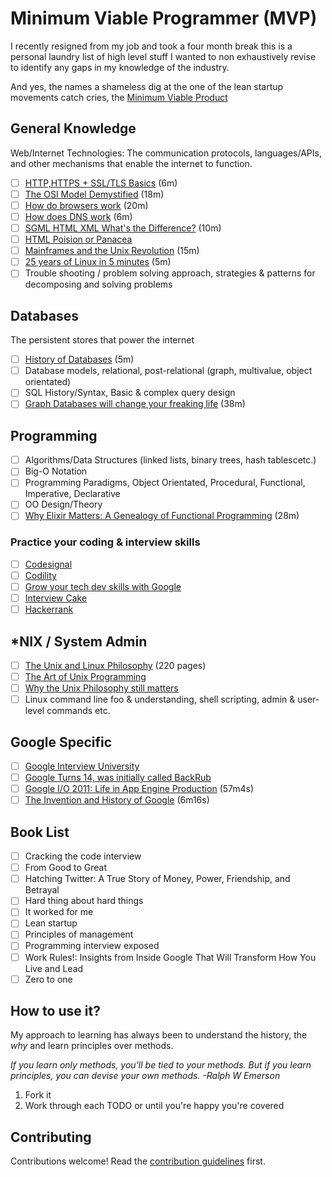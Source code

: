 # Minimum Viable Programmer (MVP)

I recently resigned from my job and took a four month break this is a personal laundry list of high level stuff I wanted to non exhaustively revise to identify any gaps in my knowledge of the industry.

And yes, the names a shameless dig at the one of the lean startup movements catch cries, the [Minimum Viable Product](https://en.wikipedia.org/wiki/Minimum_viable_product)

## General Knowledge

Web/Internet Technologies: The communication protocols, languages/APIs, and other mechanisms that enable the internet to function.

- [ ] [HTTP,HTTPS + SSL/TLS Basics](https://www.youtube.com/watch?v=po3zYOe00O4) (6m)
- [ ] [The OSI Model Demystified](https://www.youtube.com/watch?v=HEEnLZV2wGI) (18m)
- [ ] [How do browsers work](https://www.youtube.com/watch?v=0IsQqJ7pwhw) (20m)
- [ ] [How does DNS work](https://www.youtube.com/watch?v=72snZctFFtA) (6m)
- [ ] [SGML HTML XML What's the Difference?](https://www.youtube.com/watch?v=RH0o-QjnwDg) (10m)
- [ ] [HTML Poision or Panacea](https://www.youtube.com/watch?v=Q4dYwEyjZcY)
- [ ] [Mainframes and the Unix Revolution](https://www.youtube.com/watch?v=-rPPqm44xLs) (15m)
- [ ] [25 years of Linux in 5 minutes](https://www.youtube.com/watch?v=qFTIc5frqw8) (5m)
- [ ] Trouble shooting / problem solving approach, strategies & patterns for decomposing and solving problems

## Databases

The persistent stores that power the internet

- [ ] [History of Databases](https://www.youtube.com/watch?v=KG-mqHoXOXY) (5m)
- [ ] Database models, relational, post-relational (graph, multivalue, object orientated)
- [ ] SQL History/Syntax, Basic & complex query design
- [ ] [Graph Databases will change your freaking life](https://www.youtube.com/watch?v=GekQqFZm7mA) (38m)

## Programming

- [ ] Algorithms/Data Structures (linked lists, binary trees, hash tablescetc.)
- [ ] Big-O Notation
- [ ] Programming Paradigms, Object Orientated, Procedural, Functional, Imperative, Declarative
- [ ] OO Design/Theory
- [ ] [Why Elixir Matters: A Genealogy of Functional Programming](https://www.youtube.com/watch?v=cWAHpvkh8Vs) (28m)

### Practice your coding & interview skills

- [ ] [Codesignal](https://codesignal.com/)
- [ ] [Codility](https://codility.com/)
- [ ] [Grow your tech dev skills with Google](https://techdevguide.withgoogle.com/)
- [ ] [Interview Cake](https://www.interviewcake.com/)
- [ ] [Hackerrank](https://www.hackerrank.com)

## *NIX / System Admin
- [ ] [The Unix and Linux Philosophy](http://read.pudn.com/downloads63/ebook/222048/Linux%20and%20the%20Unix%20Philosophy.pdf) (220 pages)
- [ ] [The Art of Unix Programming](http://www.catb.org/esr/writings/taoup/html/index.html)
- [ ] [Why the Unix Philosophy still matters](http://marmaro.de/docs/studium/unix-phil/unix-phil.pdf)
- [ ] Linux command line foo & understanding, shell scripting, admin & user-level commands etc.

## Google Specific

- [ ] [Google Interview University](https://github.com/P1xt/google-interview-university)
- [ ] [Google Turns 14, was initially called BackRub](http://techland.time.com/2012/09/27/google-turns-14-today-was-initially-called-backrub/)
- [ ] [Google I/O 2011: Life in App Engine Production](https://www.youtube.com/watch?v=rgQm1KEIIuc&t=26s) (57m4s)
- [ ] [The Invention and History of Google](https://www.youtube.com/watch?v=85Nyi4Xb9PY) (6m16s)

## Book List

- [ ] Cracking the code interview
- [ ] From Good to Great
- [ ] Hatching Twitter: A True Story of Money, Power, Friendship, and Betrayal
- [ ] Hard thing about hard things
- [ ] It worked for me
- [ ] Lean startup
- [ ] Principles of management
- [ ] Programming interview exposed
- [ ] Work Rules!: Insights from Inside Google That Will Transform How You Live and Lead
- [ ] Zero to one

## How to use it?

My approach to learning has always been to understand the history, the *why* and learn principles over methods.

_If you learn only methods, you'll be tied to your methods. But if you learn principles, you can devise your own methods. -Ralph W Emerson_

1.  Fork it
2.  Work through each TODO or until you're happy you're covered

## Contributing

Contributions welcome! Read the [contribution guidelines](CONTRIBUTING.md) first.
